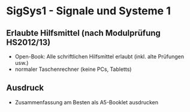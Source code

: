 SigSys1 - Signale und Systeme 1
======

## Erlaubte Hilfsmittel (nach Modulprüfung HS2012/13)

* Open-Book: Alle schriftlichen Hilfsmittel erlaubt (inkl. alte Prüfungen usw.)
* normaler Taschenrechner (keine PCs, Tabletts)

## Ausdruck
* Zusammenfassung am Besten als A5-Booklet ausdrucken